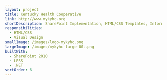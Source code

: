 ```yaml
---
layout: project
title: Kentucky Health Cooperative
link: http://www.mykyhc.org
shortDescription: SharePoint Implementation, HTML/CSS Templates, Information Architecture, Responsive Design, Research
responsibilities:
  - HTML/CSS
  - Visual Design
smallImage: /images/logo-mykyhc.png
largeImage: /images/mykyhc-large-001.png
builtWith:
  - SharePoint 2010
  - LESS
  - .NET
sortOrder: 6
---
```

